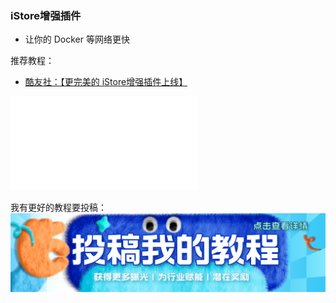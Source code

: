 ### iStore增强插件

* 让你的 Docker 等网络更快

推荐教程：

* [酷友社：【更完美的 iStore增强插件上线】]( https://www.bilibili.com/video/BV1dR2NYeEBq/?share_source=copy_web&vd_source=60661ff18afa37bbfca1f94f13563a45)

<iframe src="//player.bilibili.com/player.html?isOutside=true&aid=113277631857709&bvid=BV1dR2NYeEBq&cid=26216693770&p=1&autoplay=0" scrolling="no" border="0" frameborder="no" framespacing="0" allowfullscreen="true"></iframe>

我有更好的教程要投稿：
[![image](./picture/post.png)](/zh/guide/istore/software/post-my-tutorial.html)

